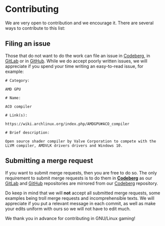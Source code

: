 # Contributing

We are very open to contribution and we encourage it. There are several ways to contribute to this list:

## Filing an issue

Those that do not want to do the work can file an issue in [Codeberg](https://codeberg.org/LinuxCafeFederation/awesome-gnu-linux-gaming/issues), in [GitLab](https://gitlab.com/TheMainGroup/awesome-gnu-linux-gaming/-/issues) or in [GitHub](https://github.com/TheEvilSkeleton/awesome-gnu-linux-gaming/issues). While we do accept poorly written issues, we will appreciate if you spend your time writing an easy-to-read issue, for example:

```
# Category:

AMD GPU

# Name:

ACO compiler

# Link(s):

https://wiki.archlinux.org/index.php/AMDGPU#ACO_compiler 

# Brief description:

Open source shader compiler by Valve Corporation to compete with the LLVM compiler, AMDVLK drivers drivers and Windows 10.
```

## Submitting a merge request

If you want to submit merge requests, then you are free to do so. The only requirement to submit merge requests is to do them in **[Codeberg](https://codeberg.org/LinuxCafeFederation/awesome-gnu-linux-gaming/pulls)** as our [GitLab](https://gitlab.com/linuxcafefederation/awesome-gnu-linux-gaming) and [GitHub](https://github.com/LinuxCafeFederation/awesome-gnu-linux-gaming) repositories are mirrored from our [Codeberg](https://codeberg.org/LinuxCafeFederation/awesome-gnu-linux-gaming) repository.

Do keep in mind that we will **not** accept all submitted merge requests, some examples being troll merge requests and incomprehensible texts. We will appreciate if you put a relevant message in each commit, as well as make your edits uniform with ours so we will not have to edit much.

We thank you in advance for contributing in GNU/Linux gaming!

